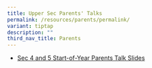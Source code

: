 ```yaml
---
title: Upper Sec Parents' Talks
permalink: /resources/parents/permalink/
variant: tiptap
description: ""
third_nav_title: Parents
---
```

<ul data-tight="true" class="tight"><li><p><a href="/files/Parents/Sec_4_and_5_Start_of_Year_Parents_Talk_Slides.pdf" rel="noopener noreferrer nofollow" target="_blank">Sec 4 and 5 Start-of-Year Parents Talk Slides</a></p></li></ul><p></p>